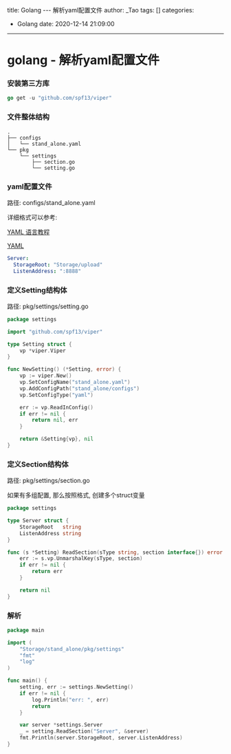 title: Golang --- 解析yaml配置文件
author: _Tao
tags: []
categories:
  - Golang
date: 2020-12-14 21:09:00
---
# golang - 解析yaml配置文件

### 安装第三方库

```go
go get -u "github.com/spf13/viper"
```

### 文件整体结构

```
.
├── configs
│   └── stand_alone.yaml
└── pkg
    └── settings
        ├── section.go
        └── setting.go
```

### yaml配置文件

路径: configs/stand_alone.yaml

详细格式可以参考:

[YAML 语言教程](http://www.ruanyifeng.com/blog/2016/07/yaml.html)

[YAML](https://en.wikipedia.org/wiki/YAML)

```yaml
Server:
  StorageRoot: "Storage/upload"
  ListenAddress: ":8888"
```

<!-- more -->

### 定义Setting结构体

路径: pkg/settings/setting.go

```go
package settings

import "github.com/spf13/viper"

type Setting struct {
	vp *viper.Viper
}

func NewSetting() (*Setting, error) {
	vp := viper.New()
	vp.SetConfigName("stand_alone.yaml")
	vp.AddConfigPath("stand_alone/configs")
	vp.SetConfigType("yaml")

	err := vp.ReadInConfig()
	if err != nil {
		return nil, err
	}

	return &Setting{vp}, nil
}

```

### 定义Section结构体

路径: pkg/settings/section.go

如果有多组配置, 那么按照格式, 创建多个struct变量

```go
package settings

type Server struct {
	StorageRoot   string
	ListenAddress string
}

func (s *Setting) ReadSection(sType string, section interface{}) error {
	err := s.vp.UnmarshalKey(sType, section)
	if err != nil {
		return err
	}

	return nil
}

```

### 解析

```go
package main

import (
	"Storage/stand_alone/pkg/settings"
	"fmt"
	"log"
)

func main() {
	setting, err := settings.NewSetting()
	if err != nil {
		log.Println("err: ", err)
		return
	}

	var server *settings.Server
	_ = setting.ReadSection("Server", &server)
	fmt.Println(server.StorageRoot, server.ListenAddress)
}

```